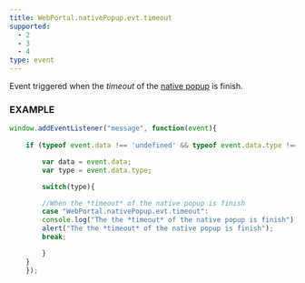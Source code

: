 ```yaml
---
title: WebPortal.nativePopup.evt.timeout
supported:
  - 2
  - 3
  - 4
type: event
---
```


Event triggered when the *timeout* of the [native popup](#api-WebPortal-nativePopup-open) is finish.

### EXAMPLE

```javascript
window.addEventListener("message", function(event){
	
	if (typeof event.data !== 'undefined' && typeof event.data.type !== 'undefined' ){

	    var data = event.data;
	    var type = event.data.type;

	    switch(type){

	    //When the *timeout* of the native popup is finish
	    case "WebPortal.nativePopup.evt.timeout":
		console.log("The the *timeout* of the native popup is finish");
		alert("The the *timeout* of the native popup is finish");
		break;

	    }
	}
    });
```